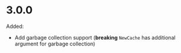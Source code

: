 # 3.0.0

Added:

- Add garbage collection support (**breaking** `NewCache` has additional argument for garbage collection)
